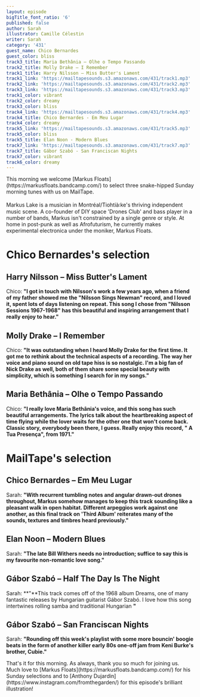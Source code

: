 ```yaml
---
layout: episode
bigTitle_font_ratio: '6'
published: false
author: Sarah
illustrator: Camille Célestin
writer: Sarah
category: '431'
guest_name: Chico Bernardes
guest_color: bliss
track3_title: Maria Bethânia – Olhe o Tempo Passando
track2_title: Molly Drake – I Remember
track1_title: Harry Nilsson – Miss Butter's Lament
track1_link: 'https://mailtapesounds.s3.amazonaws.com/431/track1.mp3'
track2_link: 'https://mailtapesounds.s3.amazonaws.com/431/track2.mp3'
track3_link: 'https://mailtapesounds.s3.amazonaws.com/431/track3.mp3'
track1_color: vibrant
track2_color: dreamy
track3_color: bliss
track4_link: 'https://mailtapesounds.s3.amazonaws.com/431/track4.mp3'
track4_title: Chico Bernardes - Em Meu Lugar
track4_color: dreamy
track5_link: 'https://mailtapesounds.s3.amazonaws.com/431/track5.mp3'
track5_color: bliss
track5_title: Elan Noon - Modern Blues
track7_link: 'https://mailtapesounds.s3.amazonaws.com/431/track7.mp3'
track7_title: Gábor Szabó - San Franciscan Nights
track7_color: vibrant
track6_color: dreamy
---
```

<p id="introduction">This morning we welcome [Markus Floats](https://markusfloats.bandcamp.com/) to select three snake-hipped Sunday morning tunes with us on MailTape. 
<br><br>
Markus Lake is a musician in Montréal/Tiohtià꞉ke's thriving independent music scene. A co-founder of DIY space 'Drones Club' and bass player in a number of bands, Markus isn't constrained by a single genre or style. At home in post-punk as well as Afrofuturism, he currently makes experimental electronica under the moniker, Markus Floats. 
</p>

# Chico Bernardes's selection

## Harry Nilsson – Miss Butter's Lament
Chico: **"**I got in touch with Nilsson's work a few years ago, when a friend of my father showed me the "Nilsson Sings Newman" record, and I loved it, spent lots of days listening on repeat. This song I chose from "Nilsson Sessions 1967-1968" has this beautiful and inspiring arrangement that I really enjoy to hear.**"**

## Molly Drake – I Remember
Chico: **"**It was outstanding when I heard Molly Drake for the first time. It got me to rethink about the technical aspects of a recording. The way her voice and piano sound on old tape hiss is so nostalgic. I'm a big fan of Nick Drake as well, both of them share some special beauty with simplicity, which is something I search for in my songs.**"**

## Maria Bethânia – Olhe o Tempo Passando
Chico: **"**I really love Maria Bethânia's voice, and this song has such beautiful arrangements. The lyrics talk about the heartbreaking aspect of time flying while the lover waits for the other one that won't come back. Classic story, everybody been there, I guess. Really enjoy this record, " A Tua Presença", from 1971.**"**

# MailTape's selection

## Chico Bernardes – Em Meu Lugar
Sarah: **"**With recurrent tumbling notes and angular drawn-out drones throughout, Markus somehow manages to keep this track sounding like a pleasant walk in open habitat. Different arpeggios work against one another, as this final track on 'Third Album' reiterates many of the sounds, textures and timbres heard previously.**"**

## Elan Noon – Modern Blues
Sarah: **"**The late Bill Withers needs no introduction; suffice to say this is my favourite non-romantic love song.**"**

## Gábor Szabó – Half The Day Is The Night
Sarah: **"**This track comes off of the 1968 album Dreams, one of many fantastic releases by Hungarian guitarist Gábor Szabó. I love how this song intertwines rolling samba and traditional Hungarian **"**

## Gábor Szabó – San Franciscan Nights
Sarah: **"**Rounding off this week's playlist with some more bouncin' boogie beats in the form of another killer early 80s one-off jam from Keni Burke's brother, Cubie.**"**


<p id="outroduction">That's it for this morning. As always, thank you so much for joining us. Much love to [Markus Floats](https://markusfloats.bandcamp.com/) for his Sunday selections and to [Anthony Dujardin](https://www.instagram.com/fromthegarden/) for this episode's brilliant illustration!</p>
